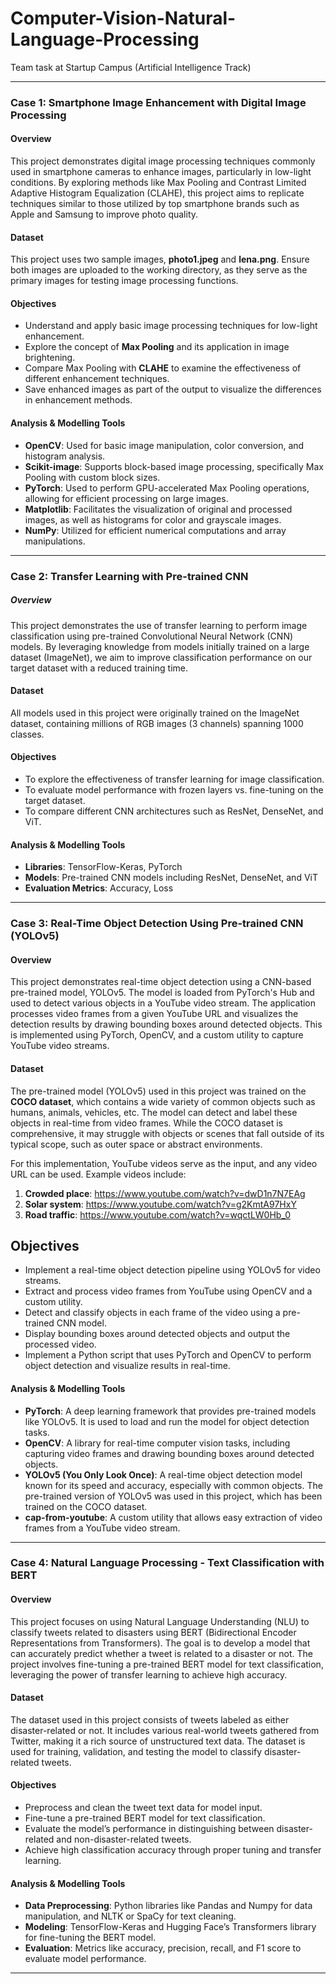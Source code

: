 # Computer-Vision-Natural-Language-Processing
Team task at Startup Campus (Artificial Intelligence Track)

---

### Case 1: Smartphone Image Enhancement with Digital Image Processing

#### Overview
This project demonstrates digital image processing techniques commonly used in smartphone cameras to enhance images, particularly in low-light conditions. By exploring methods like Max Pooling and Contrast Limited Adaptive Histogram Equalization (CLAHE), this project aims to replicate techniques similar to those utilized by top smartphone brands such as Apple and Samsung to improve photo quality.

#### Dataset
This project uses two sample images, **photo1.jpeg** and **lena.png**. Ensure both images are uploaded to the working directory, as they serve as the primary images for testing image processing functions.

#### Objectives
- Understand and apply basic image processing techniques for low-light enhancement.
- Explore the concept of **Max Pooling** and its application in image brightening.
- Compare Max Pooling with **CLAHE** to examine the effectiveness of different enhancement techniques.
- Save enhanced images as part of the output to visualize the differences in enhancement methods.

#### Analysis & Modelling Tools
- **OpenCV**: Used for basic image manipulation, color conversion, and histogram analysis.
- **Scikit-image**: Supports block-based image processing, specifically Max Pooling with custom block sizes.
- **PyTorch**: Used to perform GPU-accelerated Max Pooling operations, allowing for efficient processing on large images.
- **Matplotlib**: Facilitates the visualization of original and processed images, as well as histograms for color and grayscale images.
- **NumPy**: Utilized for efficient numerical computations and array manipulations.

---

### Case 2: Transfer Learning with Pre-trained CNN

##### Overview
This project demonstrates the use of transfer learning to perform image classification using pre-trained Convolutional Neural Network (CNN) models. By leveraging knowledge from models initially trained on a large dataset (ImageNet), we aim to improve classification performance on our target dataset with a reduced training time.

#### Dataset
All models used in this project were originally trained on the ImageNet dataset, containing millions of RGB images (3 channels) spanning 1000 classes.

#### Objectives
- To explore the effectiveness of transfer learning for image classification.
- To evaluate model performance with frozen layers vs. fine-tuning on the target dataset.
- To compare different CNN architectures such as ResNet, DenseNet, and ViT.

#### Analysis & Modelling Tools
- **Libraries**: TensorFlow-Keras, PyTorch
- **Models**: Pre-trained CNN models including ResNet, DenseNet, and ViT
- **Evaluation Metrics**: Accuracy, Loss

---

### Case 3: Real-Time Object Detection Using Pre-trained CNN (YOLOv5)

#### Overview
This project demonstrates real-time object detection using a CNN-based pre-trained model, YOLOv5. The model is loaded from PyTorch's Hub and used to detect various objects in a YouTube video stream. The application processes video frames from a given YouTube URL and visualizes the detection results by drawing bounding boxes around detected objects. This is implemented using PyTorch, OpenCV, and a custom utility to capture YouTube video streams.

#### Dataset
The pre-trained model (YOLOv5) used in this project was trained on the **COCO dataset**, which contains a wide variety of common objects such as humans, animals, vehicles, etc. The model can detect and label these objects in real-time from video frames. While the COCO dataset is comprehensive, it may struggle with objects or scenes that fall outside of its typical scope, such as outer space or abstract environments. 

For this implementation, YouTube videos serve as the input, and any video URL can be used. Example videos include:
1. **Crowded place**: https://www.youtube.com/watch?v=dwD1n7N7EAg
2. **Solar system**: https://www.youtube.com/watch?v=g2KmtA97HxY
3. **Road traffic**: https://www.youtube.com/watch?v=wqctLW0Hb_0

## **Objectives**
- Implement a real-time object detection pipeline using YOLOv5 for video streams.
- Extract and process video frames from YouTube using OpenCV and a custom utility.
- Detect and classify objects in each frame of the video using a pre-trained CNN model.
- Display bounding boxes around detected objects and output the processed video.
- Implement a Python script that uses PyTorch and OpenCV to perform object detection and visualize results in real-time.

#### Analysis & Modelling Tools
- **PyTorch**: A deep learning framework that provides pre-trained models like YOLOv5. It is used to load and run the model for object detection tasks.
- **OpenCV**: A library for real-time computer vision tasks, including capturing video frames and drawing bounding boxes around detected objects.
- **YOLOv5 (You Only Look Once)**: A real-time object detection model known for its speed and accuracy, especially with common objects. The pre-trained version of YOLOv5 was used in this project, which has been trained on the COCO dataset.
- **cap-from-youtube**: A custom utility that allows easy extraction of video frames from a YouTube video stream.

---

### Case 4: Natural Language Processing - Text Classification with BERT

#### Overview
This project focuses on using Natural Language Understanding (NLU) to classify tweets related to disasters using BERT (Bidirectional Encoder Representations from Transformers). The goal is to develop a model that can accurately predict whether a tweet is related to a disaster or not. The project involves fine-tuning a pre-trained BERT model for text classification, leveraging the power of transfer learning to achieve high accuracy.

#### Dataset
The dataset used in this project consists of tweets labeled as either disaster-related or not. It includes various real-world tweets gathered from Twitter, making it a rich source of unstructured text data. The dataset is used for training, validation, and testing the model to classify disaster-related tweets.

#### Objectives
- Preprocess and clean the tweet text data for model input.
- Fine-tune a pre-trained BERT model for text classification.
- Evaluate the model’s performance in distinguishing between disaster-related and non-disaster-related tweets.
- Achieve high classification accuracy through proper tuning and transfer learning.

#### Analysis & Modelling Tools
- **Data Preprocessing**: Python libraries like Pandas and Numpy for data manipulation, and NLTK or SpaCy for text cleaning.
- **Modeling**: TensorFlow-Keras and Hugging Face’s Transformers library for fine-tuning the BERT model.
- **Evaluation**: Metrics like accuracy, precision, recall, and F1 score to evaluate model performance.

--- 
